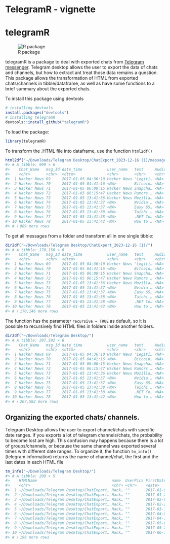 TelegramR - vignette
================

<!-- README.md is generated from README.Rmd. Please edit that file -->

# telegramR

<!-- badges: start -->

<figure>
<img
src="https://img.shields.io/badge/r-%23276DC3.svg?style=for-the-badge&amp;logo=r&amp;logoColor=white"
alt="R package" />
<figcaption aria-hidden="true">R package</figcaption>
</figure>

<!-- badges: end -->
<!-- You'll still need to render `README.Rmd` regularly, to keep `README.md` up-to-date. `devtools::build_readme()` is handy for this. -->
<!-- In that case, don't forget to commit and push the resulting figure files, so they display on GitHub and CRAN. -->

telegramR is a package to deal with exported chats from [Telegram
messenger](https://www.telegram.org/). Telegram desktop allows the user
to export the data of chats and channels, but how to extract ant treat
those data remains a question. This package allows the transformation of
HTML from exported chats/channels in tibble/dataframe, as well as have
some functions to a brief summary about the exported chats.

To install this package using devtools

``` r
# installing devtools
install.packages("devtools")
# installing telegramR
devtools::install_github("telegramR")
```

To load the package:

``` r
library(telegramR)
```

To transform the .HTML file into dataframe, use the function `html2df()`

``` r
html2df("~/Downloads/Telegram Desktop/ChatExport_2023-12-16 (1)/messages.html")
#> # A tibble: 999 × 6
#>    Chat_Name   msg_Id date_time           user_name   text     Audio_Video_image
#>    <chr>       <chr>  <dttm>              <chr>       <chr>    <chr>            
#>  1 Hacker News 69     2017-01-05 04:36:10 Hacker News 'Legiti… <NA>             
#>  2 Hacker News 70     2017-01-05 04:41:16 <NA>        Bitcoin… <NA>             
#>  3 Hacker News 71     2017-01-05 06:00:15 Hacker News Snapcha… <NA>             
#>  4 Hacker News 72     2017-01-05 06:15:47 Hacker News Rumors … <NA>             
#>  5 Hacker News 73     2017-01-05 13:41:36 Hacker News Mozilla… <NA>             
#>  6 Hacker News 74     2017-01-05 13:41:37 <NA>        Nvidia … <NA>             
#>  7 Hacker News 75     2017-01-05 13:41:37 <NA>        Easy 65… <NA>             
#>  8 Hacker News 76     2017-01-05 13:41:38 <NA>        Taichi … <NA>             
#>  9 Hacker News 77     2017-01-05 13:41:38 <NA>        .NET Co… <NA>             
#> 10 Hacker News 78     2017-01-05 13:41:42 <NA>        How to … <NA>             
#> # ℹ 989 more rows
```

To get all messages from a folder and transform all in one single
tibble:

``` r
dir2df("~/Downloads/Telegram Desktop/ChatExport_2023-12-16 (1)/")
#> # A tibble: 170,156 × 6
#>    Chat_Name   msg_Id date_time           user_name   text     Audio_Video_image
#>    <chr>       <chr>  <dttm>              <chr>       <chr>    <chr>            
#>  1 Hacker News 69     2017-01-05 04:36:10 Hacker News 'Legiti… <NA>             
#>  2 Hacker News 70     2017-01-05 04:41:16 <NA>        Bitcoin… <NA>             
#>  3 Hacker News 71     2017-01-05 06:00:15 Hacker News Snapcha… <NA>             
#>  4 Hacker News 72     2017-01-05 06:15:47 Hacker News Rumors … <NA>             
#>  5 Hacker News 73     2017-01-05 13:41:36 Hacker News Mozilla… <NA>             
#>  6 Hacker News 74     2017-01-05 13:41:37 <NA>        Nvidia … <NA>             
#>  7 Hacker News 75     2017-01-05 13:41:37 <NA>        Easy 65… <NA>             
#>  8 Hacker News 76     2017-01-05 13:41:38 <NA>        Taichi … <NA>             
#>  9 Hacker News 77     2017-01-05 13:41:38 <NA>        .NET Co… <NA>             
#> 10 Hacker News 78     2017-01-05 13:41:42 <NA>        How to … <NA>             
#> # ℹ 170,146 more rows
```

The function has the parameter `recursive = TRUE` as default, so it is
possible to recursively find HTML files in folders inside another
folders.

``` r
dir2df("~/Downloads/Telegram Desktop/")
#> # A tibble: 207,592 × 6
#>    Chat_Name   msg_Id date_time           user_name   text     Audio_Video_image
#>    <chr>       <chr>  <dttm>              <chr>       <chr>    <chr>            
#>  1 Hacker News 69     2017-01-05 04:36:10 Hacker News 'Legiti… <NA>             
#>  2 Hacker News 70     2017-01-05 04:41:16 <NA>        Bitcoin… <NA>             
#>  3 Hacker News 71     2017-01-05 06:00:15 Hacker News Snapcha… <NA>             
#>  4 Hacker News 72     2017-01-05 06:15:47 Hacker News Rumors … <NA>             
#>  5 Hacker News 73     2017-01-05 13:41:36 Hacker News Mozilla… <NA>             
#>  6 Hacker News 74     2017-01-05 13:41:37 <NA>        Nvidia … <NA>             
#>  7 Hacker News 75     2017-01-05 13:41:37 <NA>        Easy 65… <NA>             
#>  8 Hacker News 76     2017-01-05 13:41:38 <NA>        Taichi … <NA>             
#>  9 Hacker News 77     2017-01-05 13:41:38 <NA>        .NET Co… <NA>             
#> 10 Hacker News 78     2017-01-05 13:41:42 <NA>        How to … <NA>             
#> # ℹ 207,582 more rows
```

## Organizing the exported chats/ channels.

Telegram Desktop allows the user to export channel/chats with specific
date ranges. If you exports a lot of telegram channels/chats, the
probability to become lost are high. This confusion may happens because
there is a lot of groups/channels, or because the same channel was
exported several times with different date ranges. To organize it, the
function `tm_info()` (telegram information) returns the name of
channel/chat, the first and the last dates in each HTML file

``` r
tm_info("~/Downloads/Telegram Desktop/")
#> # A tibble: 209 × 5
#>    HTMLName                                 name  UserPics FirstDate  LastDate  
#>    <chr>                                    <chr> <chr>    <date>     <date>    
#>  1 ~/Downloads/Telegram Desktop/ChatExport… Hack… ""       2017-01-04 2017-01-23
#>  2 ~/Downloads/Telegram Desktop/ChatExport… Hack… ""       2017-01-23 2017-02-09
#>  3 ~/Downloads/Telegram Desktop/ChatExport… Hack… ""       2017-02-09 2017-02-26
#>  4 ~/Downloads/Telegram Desktop/ChatExport… Hack… ""       2017-02-26 2017-03-15
#>  5 ~/Downloads/Telegram Desktop/ChatExport… Hack… ""       2017-03-15 2017-04-01
#>  6 ~/Downloads/Telegram Desktop/ChatExport… Hack… ""       2017-04-01 2017-04-18
#>  7 ~/Downloads/Telegram Desktop/ChatExport… Hack… ""       2017-04-18 2017-05-05
#>  8 ~/Downloads/Telegram Desktop/ChatExport… Hack… ""       2017-05-05 2017-05-23
#>  9 ~/Downloads/Telegram Desktop/ChatExport… Hack… ""       2017-05-23 2017-06-10
#> 10 ~/Downloads/Telegram Desktop/ChatExport… Hack… ""       2017-06-10 2017-06-27
#> # ℹ 199 more rows
```
